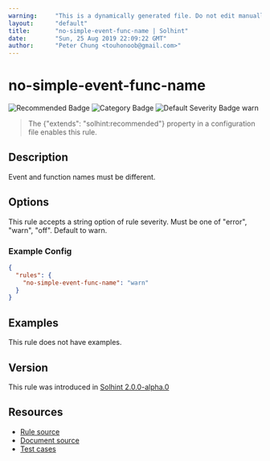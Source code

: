 ```yaml
---
warning:     "This is a dynamically generated file. Do not edit manually."
layout:      "default"
title:       "no-simple-event-func-name | Solhint"
date:        "Sun, 25 Aug 2019 22:09:22 GMT"
author:      "Peter Chung <touhonoob@gmail.com>"
---
```


# no-simple-event-func-name
![Recommended Badge](https://img.shields.io/badge/-Recommended-brightgreen)
![Category Badge](https://img.shields.io/badge/-Security%20Rules-informational)
![Default Severity Badge warn](https://img.shields.io/badge/Default%20Severity-warn-yellow)
> The {"extends": "solhint:recommended"} property in a configuration file enables this rule.


## Description
Event and function names must be different.

## Options
This rule accepts a string option of rule severity. Must be one of "error", "warn", "off". Default to warn.

### Example Config
```json
{
  "rules": {
    "no-simple-event-func-name": "warn"
  }
}
```


## Examples
This rule does not have examples.

## Version
This rule was introduced in [Solhint 2.0.0-alpha.0](https://github.com/protofire/solhint/tree/v2.0.0-alpha.0)

## Resources
- [Rule source](https://github.com/protofire/solhint/tree/master/lib/rules/security/no-simple-event-func-name.js)
- [Document source](https://github.com/protofire/solhint/tree/master/docs/rules/security/no-simple-event-func-name.md)
- [Test cases](https://github.com/protofire/solhint/tree/master/test/rules/security/no-simple-event-func-name.js)
